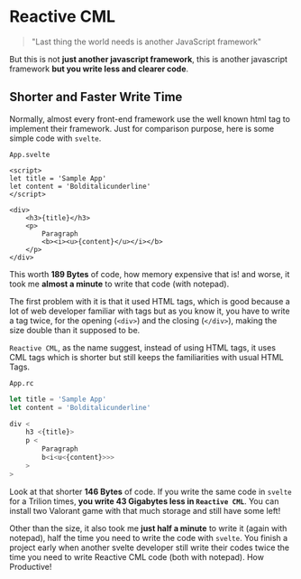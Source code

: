 # Reactive CML

> "Last thing the world needs is another JavaScript framework" 

But this is not **just another javascript framework**, this is another javascript framework **but you write less and clearer code**.

## Shorter and Faster Write Time

Normally, almost every front-end framework use the well known html tag to implement their framework. Just for comparison purpose, here is some simple code with `svelte`.

`App.svelte`
```svelte
<script>
let title = 'Sample App'
let content = 'Bolditalicunderline'
</script>

<div>
    <h3>{title}</h3>
    <p>
        Paragraph
        <b><i><u>{content}</u></i></b>
    </p>
</div>
```

This worth **189 Bytes** of code, how memory expensive that is! and worse, it took me **almost a minute** to write that code (with notepad).

The first problem with it is that it used HTML tags, which is good because a lot of web developer familiar with tags but as you know it, you have to write a tag twice, for the opening (`<div>`) and the closing (`</div>`), making the size double than it supposed to be.

`Reactive CML`, as the name suggest, instead of using HTML tags, it uses CML tags which is shorter but still keeps the familiarities with usual HTML Tags.

`App.rc`
```js
let title = 'Sample App'
let content = 'Bolditalicunderline'

div <
    h3 <{title}>
    p <
        Paragraph
        b<i<u<{content}>>>
    >
>
```

Look at that shorter **146 Bytes** of code. If you write the same code in `svelte` for a Trilion times, **you write 43 Gigabytes less in `Reactive CML`**. You can install two Valorant game with that much storage and still have some left!

Other than the size, it also took me **just half a minute** to write it (again with notepad), half the time you need to write the code with `svelte`. You finish a project early when another svelte developer still write their codes twice the time you need to write Reactive CML code (both with notepad). How Productive!
